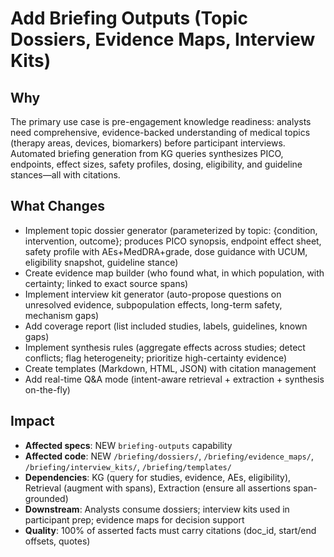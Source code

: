 # Add Briefing Outputs (Topic Dossiers, Evidence Maps, Interview Kits)

## Why

The primary use case is pre-engagement knowledge readiness: analysts need comprehensive, evidence-backed understanding of medical topics (therapy areas, devices, biomarkers) before participant interviews. Automated briefing generation from KG queries synthesizes PICO, endpoints, effect sizes, safety profiles, dosing, eligibility, and guideline stances—all with citations.

## What Changes

- Implement topic dossier generator (parameterized by topic: {condition, intervention, outcome}; produces PICO synopsis, endpoint effect sheet, safety profile with AEs+MedDRA+grade, dose guidance with UCUM, eligibility snapshot, guideline stance)
- Create evidence map builder (who found what, in which population, with certainty; linked to exact source spans)
- Implement interview kit generator (auto-propose questions on unresolved evidence, subpopulation effects, long-term safety, mechanism gaps)
- Add coverage report (list included studies, labels, guidelines, known gaps)
- Implement synthesis rules (aggregate effects across studies; detect conflicts; flag heterogeneity; prioritize high-certainty evidence)
- Create templates (Markdown, HTML, JSON) with citation management
- Add real-time Q&A mode (intent-aware retrieval + extraction + synthesis on-the-fly)

## Impact

- **Affected specs**: NEW `briefing-outputs` capability
- **Affected code**: NEW `/briefing/dossiers/`, `/briefing/evidence_maps/`, `/briefing/interview_kits/`, `/briefing/templates/`
- **Dependencies**: KG (query for studies, evidence, AEs, eligibility), Retrieval (augment with spans), Extraction (ensure all assertions span-grounded)
- **Downstream**: Analysts consume dossiers; interview kits used in participant prep; evidence maps for decision support
- **Quality**: 100% of asserted facts must carry citations (doc_id, start/end offsets, quotes)

